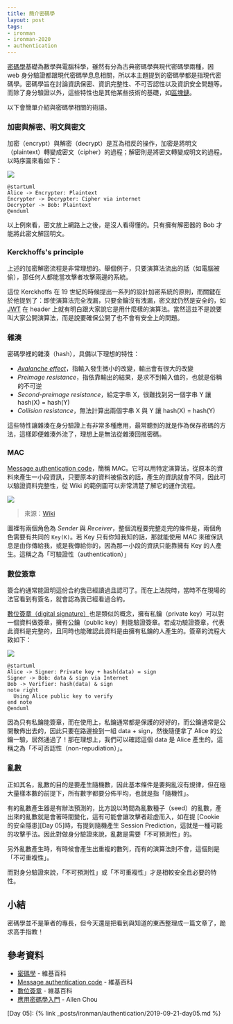 ```yaml
---
title: 簡介密碼學
layout: post
tags:
- ironman
- ironman-2020
- authentication
---
```


[密碼學][]基礎為數學與電腦科學，雖然有分為古典密碼學與現代密碼學兩種，因 web 身分驗證都跟現代密碼學息息相關，所以本主題提到的密碼學都是指現代密碼學。密碼學旨在討論資訊保密、資訊完整性、不可否認性以及資訊安全問題等。而除了身分驗證以外，這些特性也是其他某些技術的基礎，如[區塊鏈](https://zh.wikipedia.org/wiki/%E5%8C%BA%E5%9D%97%E9%93%BE)。

以下會簡單介紹與密碼學相關的術語。

### 加密與解密、明文與密文

加密（encrypt）與解密（decrypt）是互為相反的操作，加密是將明文（plaintext）轉變成密文（cipher）的過程；解密則是將密文轉變成明文的過程。以時序圖來看如下：

![](http://www.plantuml.com/plantuml/png/SoWkIImgAStDuNBCoKnELT2rKt3DIowgB2X9BR9I2CX9pCmhIQqeuO8BWbIufC9LE6SMP005op8J5K0gY_9IIxY0qWYrJlb9oEOufEQb06q30000)

```
@startuml
Alice -> Encrypter: Plaintext
Encrypter -> Decrypter: Cipher via internet
Decrypter -> Bob: Plaintext
@enduml
```

以上例來看，密文放上網路上之後，是沒人看得懂的。只有擁有解密器的 Bob 才能將此密文解回明文。

### Kerckhoffs's principle

上述的加密解密流程是非常理想的。舉個例子，只要演算法流出的話（如電腦被偷），那任何人都能當攻擊者攻擊兩邊的系統。

這位 Kerckhoffs 在 19 世紀的時候提出一系列的設計加密系統的原則，而關鍵在於他提到了：即使演算法完全洩漏，只要金鑰沒有洩漏，密文就仍然是安全的，如 [JWT][] 在 header 上就有明白跟大家說它是用什麼樣的演算法。當然這並不是說要叫大家公開演算法，而是說要確保公開了也不會有安全上的問題。

### 雜湊

密碼學裡的雜湊（hash），具備以下理想的特性：

* [*Avalanche effect*](https://en.wikipedia.org/wiki/Avalanche_effect)，指輸入發生微小的改變，輸出會有很大的改變
* *Preimage resistance*，指依靠輸出的結果，是求不到輸入值的，也就是俗稱的不可逆
* *Second-preimage resistance*，給定字串 X，很難找到另一個字串 Y 讓 hash(X) = hash(Y)
* *Collision resistance*，無法計算出兩個字串 X 與 Y 讓 hash(X) = hash(Y)

這些特性讓雜湊在身分驗證上有非常多種應用，最常聽到的就是作為保存密碼的方法，這樣即便雜湊外流了，理想上是無法從雜湊回推密碼。

### MAC

[Message authentication code][]，簡稱 MAC。它可以用特定演算法，從原本的資料來產生一小段資訊，只要原本的資料被偷改的話，產生的資訊就會不同，因此可以驗證資料完整性，從 Wiki 的範例圖可以非常清楚了解它的運作流程。

![](https://upload.wikimedia.org/wikipedia/commons/thumb/0/08/MAC.svg/1920px-MAC.svg.png)

> 來源：[Wiki](https://zh.wikipedia.org/wiki/%E8%A8%8A%E6%81%AF%E9%91%91%E5%88%A5%E7%A2%BC#/media/File:MAC.svg) 

圖裡有兩個角色為 *Sender* 與 *Receiver*，整個流程要完整走完的條件是，兩個角色需要有共同的 `Key(K)`。若 Key 只有你知我知的話，那就能使用 MAC 來確保訊息是由你傳給我，或是我傳給你的，因為那一小段的資訊只能靠擁有 Key 的人產生。這稱之為「可驗證性（authentication）」

### 數位簽章

簽合約通常能證明這份合約我已經讀過且認可了。而在上法院時，當時不在現場的法官看到有簽名，就會認為我已經看過合約。

[數位簽章（digital signature）][數位簽章]也是類似的概念，擁有私鑰（private key）可以對一個資料做簽章，擁有公鑰（public key）則能驗證簽章。若成功驗證簽章，代表此資料是完整的，且同時也能確認此資料是由擁有私鑰的人產生的。簽章的流程大致如下：

![](http://www.plantuml.com/plantuml/png/JOx1oi9038JlUOev_VmYla11gTwy2QBthOrji6ubcnRwzcQx5qy9p3V3LoSBQjDxeECW3yRkWAjqaRN2HMKEndZnWYtwaFh_DbZOO8_a21KkDqvZKo5d-5iZp19mZiOQsSZJ3DrPvIa-_3jLU8gZCLIwtWYu9OaTYivdQlok2ZPYpXCBSMoH6rJxv-fV)

```
@startuml
Alice -> Signer: Private key + hash(data) = sign
Signer -> Bob: data & sign via Internet
Bob -> Verifier: hash(data) & sign
note right
  Using Alice public key to verify
end note
@enduml
```

因為只有私鑰能簽章，而在使用上，私鑰通常都是保護的好好的，而公鑰通常是公開散佈出去的，因此只要在路邊撿到一組 data + sign，然後隨便拿了 Alice 的公鑰一驗，居然通過了！那在理想上，我們可以確認這個 data 是 Alice 產生的。這稱之為「不可否認性（non-repudiation）」。

### 亂數

正如其名，亂數的目的是要產生隨機數，因此基本條件是要夠亂沒有規律，但在極大量樣本數的前提下，所有數字都要分佈平均，也就是指「隨機性」。

有的亂數產生器是有辦法預測的，比方說以時間為亂數種子（seed）的亂數，產出來的亂數就是會著時間變化，這有可能會讓攻擊者趁虛而入，如在提 [Cookie 的安全隱患][Day 05]時，有提到隨機產生 Session Prediction，這就是一種可能的攻擊手法。因此對做身分驗證來說，亂數是需要「不可預測性」的。

另外亂數產生時，有時候會產生出重複的數列，而有的演算法則不會，這個則是「不可重複性」。

而對身分驗證來說，「不可預測性」或「不可重複性」才是相較安全且必要的特性。

## 小結

密碼學並不是筆者的專長，但今天還是把看到與知道的東西整理成一篇文章了，跪求高手指教！

## 參考資料

* [密碼學][] - 維基百科
* [Message authentication code][] - 維基百科
* [數位簽章][] - 維基百科
* [應用密碼學入門](https://hitcon.org/2018/CMT/slide-files/d1_s2_r4.pdf) - Allen Chou

[密碼學]: https://zh.wikipedia.org/wiki/%E5%AF%86%E7%A2%BC%E5%AD%B8
[Message authentication code]: https://zh.wikipedia.org/wiki/%E8%A8%8A%E6%81%AF%E9%91%91%E5%88%A5%E7%A2%BC
[數位簽章]: https://zh.wikipedia.org/wiki/%E6%95%B8%E4%BD%8D%E7%B0%BD%E7%AB%A0
[JWT]: https://jwt.io

[Day 05]: {% link _posts/ironman/authentication/2019-09-21-day05.md %}
